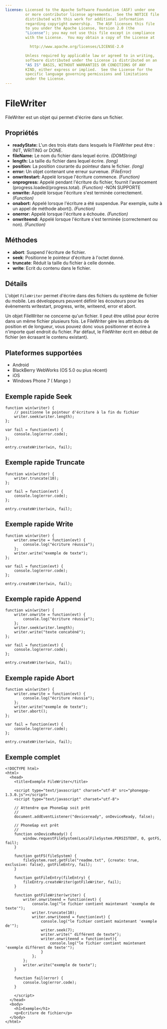 ```yaml
---
license: Licensed to the Apache Software Foundation (ASF) under one
         or more contributor license agreements.  See the NOTICE file
         distributed with this work for additional information
         regarding copyright ownership.  The ASF licenses this file
         to you under the Apache License, Version 2.0 (the
         "License"); you may not use this file except in compliance
         with the License.  You may obtain a copy of the License at

           http://www.apache.org/licenses/LICENSE-2.0

         Unless required by applicable law or agreed to in writing,
         software distributed under the License is distributed on an
         "AS IS" BASIS, WITHOUT WARRANTIES OR CONDITIONS OF ANY
         KIND, either express or implied.  See the License for the
         specific language governing permissions and limitations
         under the License.
---
```


FileWriter
==========

FileWriter est un objet qui permet d'écrire dans un fichier.

Propriétés
----------

- __readyState:__ L'un des trois états dans lesquels le FileWriter peut être : INIT, WRITING or DONE.
- __fileName:__ Le nom du fichier dans lequel écrire. _(DOMString)_
- __length:__ La taille du fichier dans lequel écrire. _(long)_
- __position:__ La position courante du pointeur dans le fichier. _(long)_
- __error:__ Un objet contenant une erreur survenue. _(FileError)_
- __onwritestart:__ Appelé lorsque l'écriture commence. _(Function)_
- __onprogress:__ Appelé pendant l'écriture du fichier, fournit l'avancement (progress.loaded/progress.total). _(Function)_ -NON SUPPORTE
- __onwrite:__ Appelé lorsque l'écriture s'est terminée correctement.  _(Function)_
- __onabort:__ Appelé lorsque l'écriture a été suspendue. Par exemple, suite à un appel de méthode abort(). _(Function)_
- __onerror:__ Appelé lorsque l'écriture a échouée. _(Function)_
- __onwriteend:__ Appelé lorsque l'écriture s'est terminée (correctement ou non).  _(Function)_

Méthodes
--------

- __abort__: Suspend l'écriture de fichier. 
- __seek__: Positionne le pointeur d'écriture à l'octet donné.
- __truncate__: Réduit la taille du fichier à celle donnée.
- __write__: Ecrit du contenu dans le fichier.

Détails
-------

L'objet `FileWriter` permet d'écrire dans des fichiers du système de fichier du mobile.  Les développeurs peuvent définir les écouteurs pour les évènements writestart, progress, write, writeend, error et abort.

Un objet FileWriter ne concerne qu'un fichier. Il peut être utilisé pour écrire dans un même fichier plusieurs fois. Le FileWriter gère les attributs de position et de longueur, vous pouvez donc vous positionner et écrire à n'importe quel endroit du fichier. Par défaut, le FileWriter écrit en début de fichier (en écrasant le contenu existant).

Plateformes supportées
----------------------

- Android
- BlackBerry WebWorks (OS 5.0 ou plus récent)
- iOS
- Windows Phone 7 ( Mango )

Exemple rapide Seek
-------------------

	function win(writer) {
		// positionne le pointeur d'écriture à la fin du fichier
		writer.seek(writer.length);	
	};

	var fail = function(evt) {
    	console.log(error.code);
	};
	
    entry.createWriter(win, fail);

Exemple rapide Truncate
-----------------------

	function win(writer) {
		writer.truncate(10);	
	};

	var fail = function(evt) {
    	console.log(error.code);
	};
	
    entry.createWriter(win, fail);

Exemple rapide Write
--------------------

	function win(writer) {
		writer.onwrite = function(evt) {
        	console.log("écriture réussie");
        };
		writer.write("exemple de texte");
	};

	var fail = function(evt) {
    	console.log(error.code);
	};
	
    entry.createWriter(win, fail);

Exemple rapide Append
---------------------

	function win(writer) {
		writer.onwrite = function(evt) {
        	console.log("écriture réussie");
        };
        writer.seek(writer.length);
		writer.write("texte concaténé");
	};

	var fail = function(evt) {
    	console.log(error.code);
	};
	
    entry.createWriter(win, fail);
	
Exemple rapide Abort
--------------------

	function win(writer) {
		writer.onwrite = function(evt) {
        	console.log("écriture réussie");
        };
		writer.write("exemple de texte");
		writer.abort();
	};

	var fail = function(evt) {
    	console.log(error.code);
	};
	
    entry.createWriter(win, fail);

Exemple complet
---------------
    <!DOCTYPE html>
    <html>
      <head>
        <title>Exemple FileWriter</title>

        <script type="text/javascript" charset="utf-8" src="phonegap-1.3.0.js"></script>
        <script type="text/javascript" charset="utf-8">

        // Attendre que PhoneGap soit prêt
        //
        document.addEventListener("deviceready", onDeviceReady, false);

        // PhoneGap est prêt
        //
        function onDeviceReady() {
			window.requestFileSystem(LocalFileSystem.PERSISTENT, 0, gotFS, fail);
        }
		
		function gotFS(fileSystem) {
			fileSystem.root.getFile("readme.txt", {create: true, exclusive: false}, gotFileEntry, fail);
		}
		
		function gotFileEntry(fileEntry) {
			fileEntry.createWriter(gotFileWriter, fail);
		}
		
		function gotFileWriter(writer) {
            writer.onwriteend = function(evt) {
                console.log("le fichier contient maintenant 'exemple de texte'");
                writer.truncate(10);  
                writer.onwriteend = function(evt) {
                    console.log("le fichier contient maintenant 'exemple de'");
                    writer.seek(7);
                    writer.write(" différent de texte");
                    writer.onwriteend = function(evt){
                        console.log("le fichier contient maintenant 'exemple différent de texte'");
                    }
                };
            };
            writer.write("exemple de texte");
        }
        
        function fail(error) {
            console.log(error.code);
        }
        
        </script>
      </head>
      <body>
        <h1>Exemple</h1>
        <p>Ecriture de fichier</p>
      </body>
    </html>
